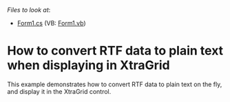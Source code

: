 <!-- default file list -->
*Files to look at*:

* [Form1.cs](./CS/WindowsApplication289/Form1.cs) (VB: [Form1.vb](./VB/WindowsApplication289/Form1.vb))
<!-- default file list end -->
# How to convert RTF data to plain text when displaying in XtraGrid


<p>This example demonstrates how to convert RTF data to plain text on the fly, and display it in the XtraGrid control.</p>

<br/>


